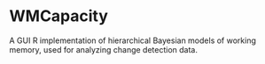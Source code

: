 # WMCapacity
A GUI R implementation of hierarchical Bayesian models of working memory, used for analyzing change detection data.
